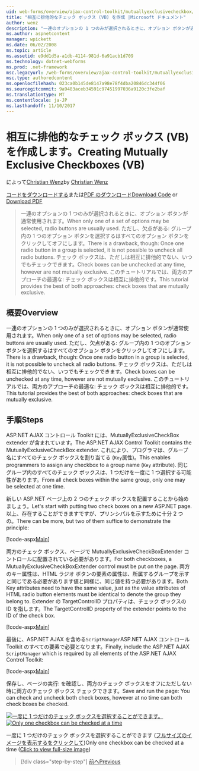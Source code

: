 ```yaml
---
uid: web-forms/overview/ajax-control-toolkit/mutuallyexclusivecheckbox/creating-mutually-exclusive-checkboxes-vb
title: "相互に排他的なチェック ボックス (VB) を作成 |Microsoft ドキュメント"
author: wenz
description: "一連のオプションの 1 つのみが選択されるときに、オプション ボタンが通常使用されます。 ただし、欠点がある: グループ内の 1 つのオプション ボタンを選択すると、."
ms.author: aspnetcontent
manager: wpickett
ms.date: 06/02/2008
ms.topic: article
ms.assetid: e9dd1d5a-a1db-4114-981d-6a91acb1d709
ms.technology: dotnet-webforms
ms.prod: .net-framework
msc.legacyurl: /web-forms/overview/ajax-control-toolkit/mutuallyexclusivecheckbox/creating-mutually-exclusive-checkboxes-vb
msc.type: authoredcontent
ms.openlocfilehash: 023ca0b145de8147a98e78f4dba20846dc344f06
ms.sourcegitcommit: 9a9483aceb34591c97451997036a9120c3fe2baf
ms.translationtype: MT
ms.contentlocale: ja-JP
ms.lasthandoff: 11/10/2017
---
```

<a name="creating-mutually-exclusive-checkboxes-vb"></a><span data-ttu-id="dc055-104">相互に排他的なチェック ボックス (VB) を作成します。</span><span class="sxs-lookup"><span data-stu-id="dc055-104">Creating Mutually Exclusive Checkboxes (VB)</span></span>
====================
<span data-ttu-id="dc055-105">によって[Christian Wenz](https://github.com/wenz)</span><span class="sxs-lookup"><span data-stu-id="dc055-105">by [Christian Wenz](https://github.com/wenz)</span></span>

<span data-ttu-id="dc055-106">[コードをダウンロードする](http://download.microsoft.com/download/9/3/f/93f8daea-bebd-4821-833b-95205389c7d0/MutuallyExclusiveCheckBox0.vb.zip)または[PDF のダウンロード](http://download.microsoft.com/download/b/6/a/b6ae89ee-df69-4c87-9bfb-ad1eb2b23373/mutuallyexclusivecheckbox0VB.pdf)</span><span class="sxs-lookup"><span data-stu-id="dc055-106">[Download Code](http://download.microsoft.com/download/9/3/f/93f8daea-bebd-4821-833b-95205389c7d0/MutuallyExclusiveCheckBox0.vb.zip) or [Download PDF](http://download.microsoft.com/download/b/6/a/b6ae89ee-df69-4c87-9bfb-ad1eb2b23373/mutuallyexclusivecheckbox0VB.pdf)</span></span>

> <span data-ttu-id="dc055-107">一連のオプションの 1 つのみが選択されるときに、オプション ボタンが通常使用されます。</span><span class="sxs-lookup"><span data-stu-id="dc055-107">When only one of a set of options may be selected, radio buttons are usually used.</span></span> <span data-ttu-id="dc055-108">ただし、欠点がある: グループ内の 1 つのオプション ボタンを選択するはすべてのオプション ボタンをクリックしてオフにします。</span><span class="sxs-lookup"><span data-stu-id="dc055-108">There is a drawback, though: Once one radio button in a group is selected, it is not possible to uncheck all radio buttons.</span></span> <span data-ttu-id="dc055-109">チェック ボックスは、ただしは相互に排他的でない、いつでもチェックできます。</span><span class="sxs-lookup"><span data-stu-id="dc055-109">Check boxes can be unchecked at any time, however are not mutually exclusive.</span></span> <span data-ttu-id="dc055-110">このチュートリアルでは、両方のアプローチの最適な: チェック ボックスは相互に排他的です。</span><span class="sxs-lookup"><span data-stu-id="dc055-110">This tutorial provides the best of both approaches: check boxes that are mutually exclusive.</span></span>


## <a name="overview"></a><span data-ttu-id="dc055-111">概要</span><span class="sxs-lookup"><span data-stu-id="dc055-111">Overview</span></span>

<span data-ttu-id="dc055-112">一連のオプションの 1 つのみが選択されるときに、オプション ボタンが通常使用されます。</span><span class="sxs-lookup"><span data-stu-id="dc055-112">When only one of a set of options may be selected, radio buttons are usually used.</span></span> <span data-ttu-id="dc055-113">ただし、欠点がある: グループ内の 1 つのオプション ボタンを選択するはすべてのオプション ボタンをクリックしてオフにします。</span><span class="sxs-lookup"><span data-stu-id="dc055-113">There is a drawback, though: Once one radio button in a group is selected, it is not possible to uncheck all radio buttons.</span></span> <span data-ttu-id="dc055-114">チェック ボックスは、ただしは相互に排他的でない、いつでもチェックできます。</span><span class="sxs-lookup"><span data-stu-id="dc055-114">Check boxes can be unchecked at any time, however are not mutually exclusive.</span></span> <span data-ttu-id="dc055-115">このチュートリアルでは、両方のアプローチの最適な: チェック ボックスは相互に排他的です。</span><span class="sxs-lookup"><span data-stu-id="dc055-115">This tutorial provides the best of both approaches: check boxes that are mutually exclusive.</span></span>

## <a name="steps"></a><span data-ttu-id="dc055-116">手順</span><span class="sxs-lookup"><span data-stu-id="dc055-116">Steps</span></span>

<span data-ttu-id="dc055-117">ASP.NET AJAX コントロール Toolkit には、MutuallyExclusiveCheckBox extender が含まれています。</span><span class="sxs-lookup"><span data-stu-id="dc055-117">The ASP.NET AJAX Control Toolkit contains the MutuallyExclusiveCheckBox extender.</span></span> <span data-ttu-id="dc055-118">これにより、プログラマは、グループ名にすべてのチェック ボックスを割り当てる (`Key`属性)。</span><span class="sxs-lookup"><span data-stu-id="dc055-118">This enables programmers to assign any checkbox to a group name (`Key` attribute).</span></span> <span data-ttu-id="dc055-119">同じグループ内のすべてのチェック ボックスは、1 つだけを一度に 1 つ選択する可能性があります。</span><span class="sxs-lookup"><span data-stu-id="dc055-119">From all check boxes within the same group, only one may be selected at one time.</span></span>

<span data-ttu-id="dc055-120">新しい ASP.NET ページ上の 2 つのチェック ボックスを配置することから始めましょう。</span><span class="sxs-lookup"><span data-stu-id="dc055-120">Let's start with putting two check boxes on a new ASP.NET page.</span></span> <span data-ttu-id="dc055-121">以上、存在することができますですが、プリンシパルを示すために十分 2 つの。</span><span class="sxs-lookup"><span data-stu-id="dc055-121">There can be more, but two of them suffice to demonstrate the principle:</span></span>

[!code-aspx[Main](creating-mutually-exclusive-checkboxes-vb/samples/sample1.aspx)]

<span data-ttu-id="dc055-122">両方のチェック ボックス、ページで MutuallyExclusiveCheckBoxExtender コントロールに配置されている必要があります。</span><span class="sxs-lookup"><span data-stu-id="dc055-122">For both checkboxes, a MutuallyExclusiveCheckBoxExtender control must be put on the page.</span></span> <span data-ttu-id="dc055-123">両方のキー属性は、HTML ラジオ ボタンの要素の属性は、所属するグループを示すと同じである必要があります値と同様に、同じ値を持つ必要があります。</span><span class="sxs-lookup"><span data-stu-id="dc055-123">Both Key attributes need to have the same value, just as the value attributes of HTML radio button elements must be identical to denote the group they belong to.</span></span> <span data-ttu-id="dc055-124">Extender の TargetControlID プロパティは、チェック ボックスの ID を指します。</span><span class="sxs-lookup"><span data-stu-id="dc055-124">The TargetControlID property of the extender points to the ID of the check box.</span></span>

[!code-aspx[Main](creating-mutually-exclusive-checkboxes-vb/samples/sample2.aspx)]

<span data-ttu-id="dc055-125">最後に、ASP.NET AJAX を含める`ScriptManager`ASP.NET AJAX コントロール Toolkit のすべての要素で必要となります。</span><span class="sxs-lookup"><span data-stu-id="dc055-125">Finally, include the ASP.NET AJAX `ScriptManager` which is required by all elements of the ASP.NET AJAX Control Toolkit:</span></span>

[!code-aspx[Main](creating-mutually-exclusive-checkboxes-vb/samples/sample3.aspx)]

<span data-ttu-id="dc055-126">保存し、ページの実行: を確認し、両方のチェック ボックスをオフにただしない時に両方のチェック ボックス チェックできます。</span><span class="sxs-lookup"><span data-stu-id="dc055-126">Save and run the page: You can check and uncheck both check boxes, however at no time can both check boxes be checked.</span></span>


<span data-ttu-id="dc055-127">[![一度に 1 つだけのチェック ボックスを選択することができます。](creating-mutually-exclusive-checkboxes-vb/_static/image2.png)](creating-mutually-exclusive-checkboxes-vb/_static/image1.png)</span><span class="sxs-lookup"><span data-stu-id="dc055-127">[![Only one checkbox can be checked at a time](creating-mutually-exclusive-checkboxes-vb/_static/image2.png)](creating-mutually-exclusive-checkboxes-vb/_static/image1.png)</span></span>

<span data-ttu-id="dc055-128">一度に 1 つだけのチェック ボックスを選択することができます ([フルサイズのイメージを表示するをクリックして](creating-mutually-exclusive-checkboxes-vb/_static/image3.png))</span><span class="sxs-lookup"><span data-stu-id="dc055-128">Only one checkbox can be checked at a time ([Click to view full-size image](creating-mutually-exclusive-checkboxes-vb/_static/image3.png))</span></span>

>[!div class="step-by-step"]
[<span data-ttu-id="dc055-129">前へ</span><span class="sxs-lookup"><span data-stu-id="dc055-129">Previous</span></span>](creating-mutually-exclusive-checkboxes-cs.md)
